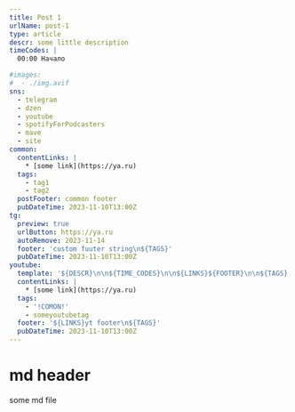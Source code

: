 ```yaml
---
title: Post 1
urlName: post-1
type: article
descr: some little description
timeCodes: |
  00:00 Начало

#images:
#  - ./img.avif
sns:
  - telegram
  - dzen
  - youtube
  - spotifyForPodcasters
  - mave
  - site
common:
  contentLinks: |
    * [some link](https://ya.ru)
  tags:
    - tag1
    - tag2
  postFooter: common footer
  pubDateTime: 2023-11-10T13:00Z
tg:
  preview: true
  urlButton: https://ya.ru
  autoRemove: 2023-11-14
  footer: 'custom fuuter string\n${TAGS}'
  pubDateTime: 2023-11-10T13:00Z
youtube:
  template: '${DESCR}\n\n${TIME_CODES}\n\n${LINKS}${FOOTER}\n\n${TAGS}'
  contentLinks: |
    * [some link](https://ya.ru)
  tags:
    - '!COMON!'
    - someyoutubetag
  footer: '${LINKS}yt footer\n${TAGS}'
  pubDateTime: 2023-11-10T13:00Z
---
```


# md header

some md file
